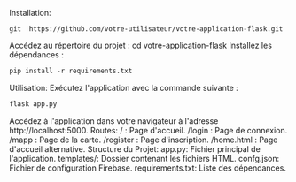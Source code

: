 Installation:
```****
git  https://github.com/votre-utilisateur/votre-application-flask.git
```
Accédez au répertoire du projet :
cd votre-application-flask
Installez les dépendances :
```python
pip install -r requirements.txt
```
Utilisation:
Exécutez l'application avec la commande suivante :
```python
flask app.py
```
Accédez à l'application dans votre navigateur à l'adresse http://localhost:5000.
Routes:
/ : Page d'accueil.
/login : Page de connexion.
/mapp : Page de la carte.
/register : Page d'inscription.
/home.html : Page d'accueil alternative.
Structure du Projet:
app.py: Fichier principal de l'application.
templates/: Dossier contenant les fichiers HTML.
confg.json: Fichier de configuration Firebase.
requirements.txt: Liste des dépendances.
